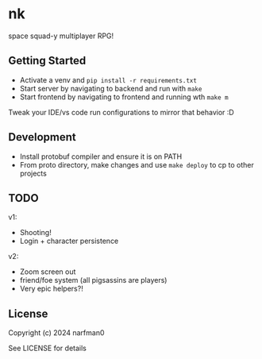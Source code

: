 # nk

space squad-y multiplayer RPG!

## Getting Started

* Activate a venv and `pip install -r requirements.txt`
* Start server by navigating to backend and run with `make`
* Start frontend by navigating to frontend and running wth `make m`

Tweak your IDE/vs code run configurations to mirror that behavior :D

## Development

* Install protobuf compiler and ensure it is on PATH
* From proto directory, make changes and use `make deploy` to cp to other projects

## TODO

v1:

* Shooting!
* Login + character persistence

v2:
* Zoom screen out
* friend/foe system (all pigsassins are players)
* Very epic helpers?!

## License

Copyright (c) 2024 narfman0

See LICENSE for details
